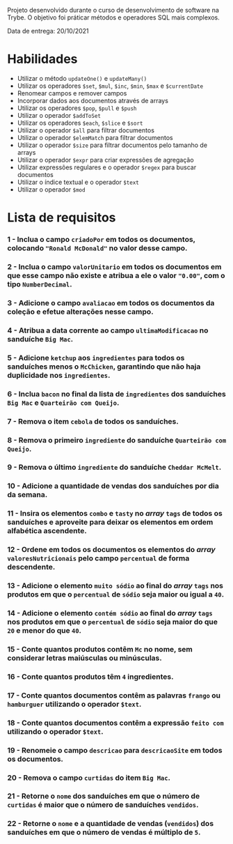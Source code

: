 Projeto desenvolvido durante o curso de desenvolvimento de software na Trybe. O objetivo foi práticar métodos e operadores SQL mais complexos.

Data de entrega: 20/10/2021

# Habilidades
  * Utilizar o método `updateOne()` e `updateMany()`
  * Utilizar os operadores `$set`, `$mul`, `$inc`, `$min`, `$max` e `$currentDate`
  * Renomear campos e remover campos
  * Incorporar dados aos documentos através de arrays
  * Utilizar os operadores `$pop`, `$pull` e `$push`
  * Utilizar o operador `$addToSet`
  * Utilizar os operadores `$each`, `$slice` e `$sort`
  * Utilizar o operador `$all` para filtrar documentos
  * Utilizar o operador `$elemMatch` para filtrar documentos
  * Utilizar o operador `$size` para filtrar documentos pelo tamanho de arrays
  * Utilizar o operador `$expr` para criar expressões de agregação
  * Utilizar expressões regulares e o operador `$regex` para buscar documentos
  * Utilizar o índice textual e o operador `$text`
  * Utilizar o operador `$mod`

# Lista de requisitos

### 1 - Inclua o campo `criadoPor` em todos os documentos, colocando `"Ronald McDonald"` no valor desse campo.

### 2 - Inclua o campo `valorUnitario` em todos os documentos em que esse campo não existe e atribua a ele o valor `"0.00"`, com o tipo `NumberDecimal`.

### 3 - Adicione o campo `avaliacao` em todos os documentos da coleção e efetue alterações nesse campo.

### 4 - Atribua a data corrente ao campo `ultimaModificacao` no sanduíche `Big Mac`.

### 5 - Adicione `ketchup` aos `ingredientes` para todos os sanduíches menos o `McChicken`, garantindo que não haja duplicidade nos `ingredientes`.

### 6 - Inclua `bacon` no final da lista de `ingredientes` dos sanduíches `Big Mac` e `Quarteirão com Queijo`.

### 7 - Remova o item `cebola` de todos os sanduíches.

### 8 - Remova o **primeiro** `ingrediente` do sanduíche `Quarteirão com Queijo`.

### 9 - Remova o **último** `ingrediente` do sanduíche `Cheddar McMelt`.

### 10 - Adicione a quantidade de vendas dos sanduíches por dia da semana.

### 11 - Insira os elementos `combo` e `tasty` no _array_ `tags` de todos os sanduíches e aproveite para deixar os elementos em ordem alfabética ascendente.

### 12 - Ordene em todos os documentos os elementos do _array_ `valoresNutricionais` pelo campo `percentual` de forma descendente.

### 13 - Adicione o elemento `muito sódio` ao final do _array_ `tags` nos produtos em que o `percentual` de `sódio` seja maior ou igual a `40`.

### 14 - Adicione o elemento `contém sódio` ao final do _array_ `tags` nos produtos em que o `percentual` de `sódio` seja maior do que `20` e menor do que `40`.

### 15 - Conte quantos produtos contêm `Mc` no nome, sem considerar letras maiúsculas ou minúsculas.

### 16 - Conte quantos produtos têm `4` ingredientes.

### 17 - Conte quantos documentos contêm as palavras `frango` ou `hamburguer` utilizando o operador `$text`.

### 18 - Conte quantos documentos contêm a **expressão** `feito com` utilizando o operador `$text`.

### 19 - Renomeie o campo `descricao` para `descricaoSite` em todos os documentos.

### 20 - Remova o campo `curtidas` do item `Big Mac`.

### 21 - Retorne o `nome` dos sanduíches em que o número de `curtidas` é maior que o número de sanduíches `vendidos`.

### 22 - Retorne o `nome` e a quantidade de vendas (`vendidos`) dos sanduíches em que o número de vendas é múltiplo de `5`.

